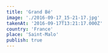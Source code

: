 ```yaml
---
title: 'Grand Bé'
image: './2016-09-17_15-21-17.jpg'
takenAt: '2016-09-17T13:21:17.000Z'
country: 'France'
place: 'Saint-Malo'
publish: true
---
```

